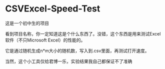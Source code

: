 # CSVExcel-Speed-Test

这是一个初中生的项目

看到项目名称，你一定知道这是个什么东西了。没错，这个东西是用来测试Excel软件（不只Microsoft Excel）的性能的。

它是通过随机生成n\*m大小的随机数，写入到.csv里面，再测试打开速度。

当然，这个小工具仅给君博一乐，实验结果我自己都保证不了准确
